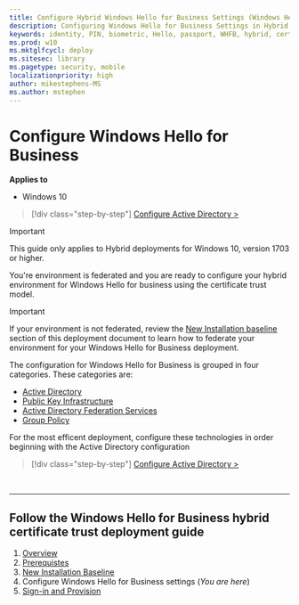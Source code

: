 ```yaml
---
title: Configure Hybrid Windows Hello for Business Settings (Windows Hello for Business)
description: Configuring Windows Hello for Business Settings in Hybrid deployment
keywords: identity, PIN, biometric, Hello, passport, WHFB, hybrid, certificate-trust
ms.prod: w10
ms.mktglfcycl: deploy
ms.sitesec: library
ms.pagetype: security, mobile
localizationpriority: high
author: mikestephens-MS
ms.author: mstephen
---
```

# Configure Windows Hello for Business

**Applies to**
-   Windows 10

> [!div class="step-by-step"]
[Configure Active Directory >](hello-hybrid-cert-whfb-settings-ad.md)

>[!IMPORTANT]
>This guide only applies to Hybrid deployments for Windows 10, version 1703 or higher.
 
You're environment is federated and you are ready to configure your hybrid environment for Windows Hello for business using the certificate trust model.  
> [!IMPORTANT]
> If your environment is not federated, review the [New Installation baseline](hello-hybrid-cert-new-install.md) section of this deployment document to learn how to federate your environment for your Windows Hello for Business deployment.  

The configuration for Windows Hello for Business is grouped in four categories.  These categories are: 
* [Active Directory](hello-hybrid-cert-whfb-settings-ad.md)
* [Public Key Infrastructure](hello-hybrid-cert-whfb-settings-pki.md)
* [Active Directory Federation Services](hello-hybrid-cert-whfb-settings-adfs.md)
* [Group Policy](hello-hybrid-cert-whfb-settings-policy.md)

For the most efficent deployment, configure these technologies in order beginning with the Active Directory configuration

> [!div class="step-by-step"]
[Configure Active Directory >](hello-hybrid-cert-whfb-settings-ad.md)

<br>

<hr>

## Follow the Windows Hello for Business hybrid certificate trust deployment guide
1. [Overview](hello-hybrid-cert-trust.md)
2. [Prerequistes](hello-hybrid-cert-trust-prereqs.md)
3. [New Installation Baseline](hello-hybrid-cert-new-install.md)
4. Configure Windows Hello for Business settings (*You are here*)
5. [Sign-in and Provision](hello-hybrid-cert-whfb-provision.md)